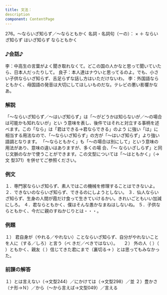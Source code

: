 ```yaml
---
title: 文法：
description
component: ContentPage
---
```



276。～ならいざ知らず／～ならともかく
名詞・名詞句（ーの）： × ＋ ならいざ知らず
はいざ知らず
ならともかく
### ♪会話♪
李：中高生の言葉がよく聞き取れなくて。どこの国の人かなと思って聞いていたら、日本人だったりして。 良子：本人達はナウいと思ってるのよ。でも、小さい子供ならいざ知らず、舌足らずな話し方はいただけないわ。
李：外国語ならともかく、母国語の発音は大切にしてほしいものだな。テレビの悪い影響かなあ。
### 解説
「～ならいざ知らず／～はいざ知らず」は「～がどうかは知らないが／～の場合は可能かも知れないが」とい う意味を表し、後件ではそれと対立する事柄を述べます。この「なら」は「君はできる→君ならできる」のよう に強い「は」に相当する用法なので、「～ならいざ知らず」の方が「～はいざ知らず」より強い語調となります。
「～ならともかく」も「～の場合は別にして」という意味の用法があり、意味の違いはありますが、多くの場 合、「～ ならいざしらず」と同じ文脈のなかで使うことができます。この文型については「～はともかく」（→文
型371）を併せてご参照ください。
### 例文
１．専門家ならいざ知らず、素人ではこの機械を修理することはできないよ。
２．できないのならいざ知らず、できるのにしようとしない。
３．仙人ならいざ知らず、生身の人間が霞だけ食って生きていけるかい。きれいごともいい加減にしろ。
４．君ならともかく、僕はそんな愚かなまねはしないね。
５．子供ならともかく、今だに親のすねかじりとは・・・。
### 例題
１） 君自身が（やれる／やれない）ことならいざ知らず、自分がやれないことを人に（する／しろ）と言う（べ
きだ／べきではない）。    
２） 外の人（ ）（ ）ともかく、親友（ ）信じてきた君にまで（裏切る→ ）とは思ってもみなかった。
### 前課の解答
１）とは言えない（→文型244）／にかけては（→文型298）／並
２）豊かさ（ナ形→Ｎ）／から（～から言えば→文型049）／言える
